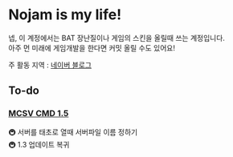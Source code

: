 # Nojam is my life!
넵, 이 계정에서는 BAT 장난질이나 게임의 스킨을 올릴때 쓰는 계정입니다.  
아주 먼 미래에 게임개발을 한다면 커밋 올릴 수도 있어요!  
  
주 활동 지역 : [네이버 블로그](https://blog.naver.com/tvasuper)
## To-do
### [MCSV CMD 1.5](https://github.com/tvasuper/minemake/tree/main/MCSV%20CMD)
🚇 서버를 태초로 열때 서버파일 이름 정하기  
🚇 1.3 업데이트 복귀
